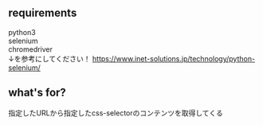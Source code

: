 ## requirements  
python3  
selenium  
chromedriver  
↓を参考にしてください！
https://www.inet-solutions.jp/technology/python-selenium/  

## what's for?
指定したURLから指定したcss-selectorのコンテンツを取得してくる
